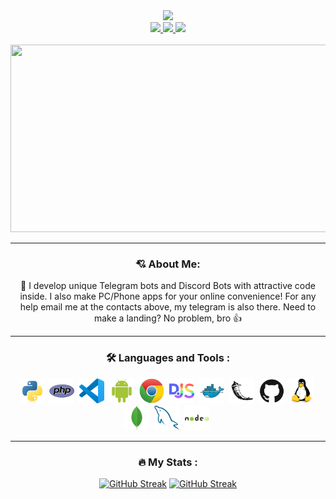 <!--
**fef33f43f43gg/fef33f43f43gg** is a ✨ _special_ ✨ repository because its `README.md` (this file) appears on your GitHub profile.

Here are some ideas to get you started:

- 🔭 I’m currently working on ...
- 🌱 I’m currently learning ...
- 👯 I’m looking to collaborate on ...
- 🤔 I’m looking for help with ...
- 💬 Ask me about ...
- 📫 How to reach me: ...
- 😄 Pronouns: ...
- ⚡ Fun fact: ...
-->
<div id="header" align="center">
    <div id="header" align="center">
    <img src="https://media.giphy.com/media/v1.Y2lkPTc5MGI3NjExbjE3dGFqZnE5cDFlMjJhbXYwNHhlYmZhY2MwNXp4ajN1amIwd2hyeSZlcD12MV9pbnRlcm5hbF9naWZfYnlfaWQmY3Q9Zw/l3q2ufk4HuocUWMta/giphy.gif"/>
        <div id="badges">
    <a href="https://endway.su/@r3qu1em/">
    <img src="https://img.shields.io/badge/EndWay-yellow?style=for-the-badge&logo=EndWay&logoColor=white"/>
          </a>
    <a href="https://zelenka.guru/">
     <img src="https://img.shields.io/badge/LolzTeam-green?style=for-the-badge&logo=EndWay&logoColor=white"/>
          </a>
     <a href="https://t.me/rqm_end">
    <img src="https://img.shields.io/badge/my%20contact-blue?style=for-the-badge&logo=telegram&logoColor=white"/>
          </a>
<div id="badges" align="center">
     <img src="https://komarev.com/ghpvc/?username=fef33f43f43gg&style=flat-square&color=blue" alt=""/>
    <div align="center">
  <img src="https://media.giphy.com/media/xT0Gqn9yuw8hnPGn5K/giphy.gif" width="600" height="300"/>
</div>

---

### :cupid: About Me:
:dizzy: I develop unique Telegram bots and Discord Bots with attractive code inside. I also make PC/Phone apps for your online convenience! For any help email me at the contacts above, my telegram is also there. Need to make a landing? No problem, bro :thumbsup:

---

### :hammer_and_wrench: Languages and Tools :
<div>
  <img src="https://github.com/devicons/devicon/blob/master/icons/python/python-original.svg" title="Python" alt="Python" width="40" height="40"/>&nbsp;
  <img src="https://github.com/devicons/devicon/blob/master/icons/php/php-original.svg" title="PHP" alt="PHP" width="40" height="40"/>&nbsp;
  <img src="https://github.com/devicons/devicon/blob/master/icons/vscode/vscode-original.svg" title="VScode" alt="VScode" width="40" height="40"/>&nbsp;
  <img src="https://github.com/devicons/devicon/blob/master/icons/android/android-plain.svg" title="Android" alt="Android" width="40" height="40"/>&nbsp;
  <img src="https://github.com/devicons/devicon/blob/master/icons/chrome/chrome-original.svg" title="Chrome" alt="Chrome" width="40" height="40"/>&nbsp;
  <img src="https://github.com/devicons/devicon/blob/master/icons/discordjs/discordjs-original.svg" title="DSJ" alt="DSJ" width="40" height="40"/>&nbsp;
  <img src="https://github.com/devicons/devicon/blob/master/icons/docker/docker-original.svg" title="Docker" alt="Doc" width="40" height="40"/>&nbsp;
  <img src="https://github.com/devicons/devicon/blob/master/icons/flask/flask-original.svg" title="Flask" alt="Flask" width="40" height="40"/>&nbsp;
  <img src="https://github.com/devicons/devicon/blob/master/icons/github/github-original.svg" title="GitHub" alt="GitHub" width="40" height="40"/>&nbsp;
  <img src="https://github.com/devicons/devicon/blob/master/icons/linux/linux-original.svg" title="Linux" alt="Linux" width="40" height="40"/>&nbsp;
  <img src="https://github.com/devicons/devicon/blob/master/icons/mongodb/mongodb-original.svg" title="Mongo" alt="Mongo" width="40" height="40"/>&nbsp;
  <img src="https://github.com/devicons/devicon/blob/master/icons/mysql/mysql-original.svg" title="Mysql" alt="Mysql" width="40" height="40"/>&nbsp;
  <img src="https://github.com/devicons/devicon/blob/master/icons/nodejs/nodejs-original-wordmark.svg" title="NodeJS" alt="NodeJS" width="40" height="40"/>&nbsp;
</div>

---

### :fire: My Stats :
[![GitHub Streak](https://github-readme-streak-stats.herokuapp.com?user=fef33f43f43&theme=dark&border_radius=5&date_format=%5BY%20%5DM%20j)](https://git.io/streak-stats)
[![GitHub Streak](http://github-readme-streak-stats.herokuapp.com?user=fef33f43f43&theme=dark&background=000000)](https://git.io/streak-stats)
